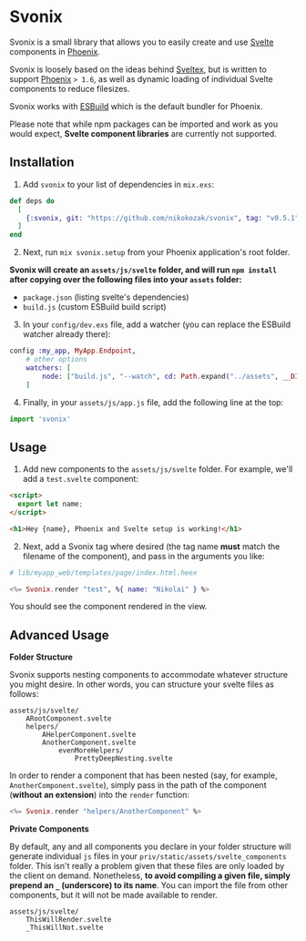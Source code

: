 # Svonix

Svonix is a small library that allows you to easily create and use [Svelte](https://svelte.dev/) components in [Phoenix](https://www.phoenixframework.org/).

Svonix is loosely based on the ideas behind [Sveltex](https://github.com/virkillz/sveltex), but is written to support [Phoenix](https://www.phoenixframework.org/) `> 1.6`, as well as dynamic loading of individual Svelte components to reduce filesizes.

Svonix works with [ESBuild](https://esbuild.github.io/) which is the default bundler for Phoenix.

Please note that while npm packages can be imported and work as you would expect, **Svelte component libraries** are currently not supported.

## Installation

1. Add `svonix` to your list of dependencies in `mix.exs`:

```elixir
def deps do
  [
    {:svonix, git: "https://github.com/nikokozak/svonix", tag: "v0.5.1"}
  ]
end
```

2. Next, run `mix svonix.setup` from your Phoenix application's root folder. 

**Svonix will create an `assets/js/svelte` folder, and will run `npm install` after copying over the following files into your `assets` folder:**
- `package.json` (listing svelte's dependencies)
- `build.js` (custom ESBuild build script)

3. In your `config/dev.exs` file, add a watcher (you can replace the ESBuild watcher already there):

```elixir
config :my_app, MyApp.Endpoint,
    # other options
    watchers: [
        node: ["build.js", "--watch", cd: Path.expand("../assets", __DIR__)]
    ]


```

4. Finally, in your `assets/js/app.js` file, add the following line at the top:

```javascript
import 'svonix'
```

## Usage

1. Add new components to the `assets/js/svelte` folder. For example, we'll add a `test.svelte` component:
```html
<script>
  export let name;
</script>

<h1>Hey {name}, Phoenix and Svelte setup is working!</h1>
```

2. Next, add a Svonix tag where desired (the tag name **must** match the filename of the component), and pass in the arguments you like:
```elixir
# lib/myapp_web/templates/page/index.html.heex

<%= Svonix.render "test", %{ name: "Nikolai" } %>
```

You should see the component rendered in the view.

## Advanced Usage

**Folder Structure**

Svonix supports nesting components to accommodate whatever structure you might desire. In other words, you can structure your svelte files as follows:

```
assets/js/svelte/
    ARootComponent.svelte
    helpers/
        AHelperComponent.svelte
        AnotherComponent.svelte
            evenMoreHelpers/
                PrettyDeepNesting.svelte
```

In order to render a component that has been nested (say, for example, `AnotherComponent.svelte`), simply pass in the path of the component (**without an extension**) into the `render` function:

```Elixir
<%= Svonix.render "helpers/AnotherComponent" %>
```

**Private Components**

By default, any and all components you declare in your folder structure will generate individual `js` files in your `priv/static/assets/svelte_components` folder. This isn't really a problem given that these files are only loaded by the client on demand. Nonetheless, **to avoid compiling a given file, simply prepend an `_` (underscore) to its name**. You can import the file from other components, but it will not be made available to render.

```
assets/js/svelte/
    ThisWillRender.svelte
    _ThisWillNot.svelte
```

